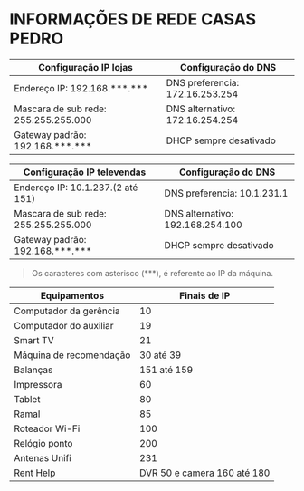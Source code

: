 # INFORMAÇÕES DE REDE CASAS PEDRO

| Configuração IP lojas                  | Configuração do DNS             |
|----------------------------------------|---------------------------------|
| Endereço IP: 192.168.\*\*\*.\*\*\*     | DNS preferencia: 172.16.253.254 |
| Mascara de sub rede: 255.255.255.000   | DNS alternativo: 172.16.254.254 |
| Gateway padrão: 192.168.\*\*\*.\*\*\*  | DHCP sempre desativado          |

| Configuração IP televendas             | Configuração do DNS             |
|----------------------------------------|---------------------------------|
| Endereço IP: 10.1.237.(2 até 151)      | DNS preferencia: 10.1.231.1     |
| Mascara de sub rede: 255.255.255.000   | DNS alternativo: 192.168.254.100|
| Gateway padrão: 192.168.\*\*\*.\*\*\*  | DHCP sempre desativado          |

> Os caracteres com asterisco (***), é referente ao IP da máquina.

| Equipamentos             | Finais de IP                |
|--------------------------|-----------------------------|
| Computador da gerência   | 10                          |
| Computador do auxiliar   | 19                          |
| Smart TV                 | 21                          |
| Máquina de recomendação  | 30 até 39                   |
| Balanças                 | 151 até 159                 |
| Impressora               | 60                          |
| Tablet                   | 80                          |
| Ramal                    | 85                          |
| Roteador Wi-Fi           | 100                         |
| Relógio ponto            | 200                         |
| Antenas Unifi            | 231                         |
| Rent Help                | DVR 50 e camera 160 até 180 |
